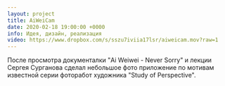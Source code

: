 ```yaml
---
layout: project
title: AiWeiCam
date: 2020-02-18 19:00:00 +0000
info: Идея, дизайн, реализация
video: https://www.dropbox.com/s/sszu7iviia17lsr/aiweicam.mov?raw=1
---
```


После просмотра документалки "Ai Weiwei - Never Sorry" и лекции Сергея Сурганова 
сделал небольшое фото приложение по мотивам известной серии фоторабот художника
"Study of Perspective".

